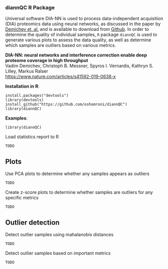 ### diannQC R Package
Universal software DIA-NN is used to process data-independent acquisition (DIA) proteomics data using neural networks, as discussed in the paper by [Demichev et. al.](https://www.nature.com/articles/s41592-019-0638-x) and is available to download from [Github](https://github.com/vdemichev/DiaNN). In order to determine the quality of individual samples, ```R``` package ```diannQC``` is used to generate various plots to assess the data quality, as well as determine which samples are outliers based on various metrics.

**DIA-NN: neural networks and interference correction enable deep proteome coverage in high throughput**  
Vadim Demichev, Christoph B. Messner, Spyros I. Vernardis, Kathryn S. Lilley, Markus Ralser  
https://www.nature.com/articles/s41592-019-0638-x

**Installation in R**:
```
install.packages("devtools")
library(devtools)
install_github("https://github.com/oshomroni/diannQC")
library(diannQC)
```

**Examples**:   
```
library(diannQC)
```
Load statistics report to R
```
TODO
```
## Plots
Use PCA plots to determine whether any samples appears as outliers
```
TODO
```
Create z-score plots to determine whether samples are outliers for any specific metrics
```
TODO
```
## Outlier detection
Detect outlier samples using mahalanobis distances
```
TODO
```
Detect outlier samples based on important metrics
```
TODO
```
